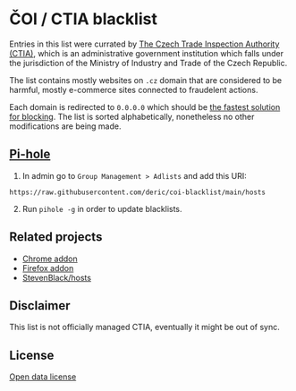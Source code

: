 # ČOI / CTIA blacklist

Entries in this list were currated by [The Czech Trade Inspection Authority (CTIA)](https://www.coi.cz/en/), which is an administrative government institution which falls under the jurisdiction of the Ministry of Industry and Trade of the Czech Republic.

The list contains mostly websites on `.cz` domain that are considered to be harmful, mostly e-commerce sites connected to fraudelent actions.

Each domain is redirected to `0.0.0.0` which should be [the fastest solution for blocking](https://github.com/StevenBlack/hosts#we-recommend-using-0000-instead-of-127001). The list is sorted alphabetically, nonetheless no other modifications are being made.


## [Pi-hole](https://pi-hole.net/)


1. In admin go to `Group Management > Adlists` and add this URI:
```
https://raw.githubusercontent.com/deric/coi-blacklist/main/hosts
```
2. Run `pihole -g` in order to update blacklists.


## Related projects

 - [Chrome addon](https://chrome.google.com/webstore/detail/rizikov%C3%A9-weby/iddkbojnnljflgkjchlpjlhpfhhbeefk?hl=cs)
 - [Firefox addon](https://addons.mozilla.org/cs/firefox/addon/rizikoveweby/)
 - [StevenBlack/hosts](https://github.com/StevenBlack/hosts)

## Disclaimer

This list is not officially managed CTIA, eventually it might be out of sync.


## License

[Open data license](https://www.coi.cz/pro-spotrebitele/otevrena-data/licence-otevrenych-dat/)

